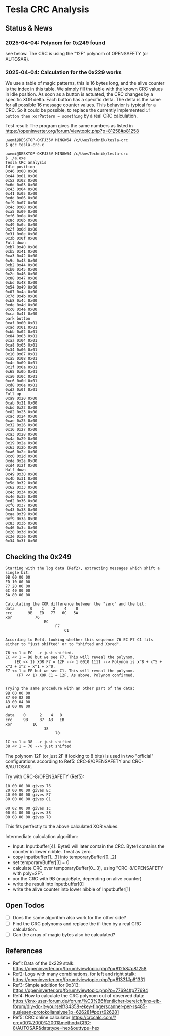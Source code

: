 # Tesla CRC Analysis

## Status & News

### 2025-04-04: Polynom for 0x249 found

see below. The CRC is using the "12F" polynom of OPENSAFETY (or AUTOSAR).

### 2025-04-04: Calculation for the 0x229 works

We use a table of magic patterns, this is 16 bytes long, and the alive counter is the index in this table.
We simply fill the table with the known CRC values in idle position.
As soon as a button is actuated, the CRC changes by a specific XOR delta. Each button has a specific delta. The delta is the same for all possible 16 message counter values. This behavior is typical for a CRC. So it could be possible, to replace the currently implemented `if button then xorPattern = something` by a real CRC calculation.

Test result: The program gives the same numbers as listed in https://openinverter.org/forum/viewtopic.php?p=81258#p81258

```
uwemi@DESKTOP-OKFJ35V MINGW64 /c/UwesTechnik/tesla-crc
$ gcc tesla-crc.c

uwemi@DESKTOP-OKFJ35V MINGW64 /c/UwesTechnik/tesla-crc
$ ./a.exe
Tesla CRC analysis
Idle position
0x46 0x00 0x00
0x44 0x01 0x00
0x52 0x02 0x00
0x6d 0x03 0x00
0x43 0x04 0x00
0x41 0x05 0x00
0xdd 0x06 0x00
0xf9 0x07 0x00
0x4c 0x08 0x00
0xa5 0x09 0x00
0xf6 0x0a 0x00
0x8c 0x0b 0x00
0x49 0x0c 0x00
0x2f 0x0d 0x00
0x31 0x0e 0x00
0x3b 0x0f 0x00
Full down
0xb7 0x40 0x00
0xb5 0x41 0x00
0xa3 0x42 0x00
0x9c 0x43 0x00
0xb2 0x44 0x00
0xb0 0x45 0x00
0x2c 0x46 0x00
0x08 0x47 0x00
0xbd 0x48 0x00
0x54 0x49 0x00
0x07 0x4a 0x00
0x7d 0x4b 0x00
0xb8 0x4c 0x00
0xde 0x4d 0x00
0xc0 0x4e 0x00
0xca 0x4f 0x00
park button
0xaf 0x00 0x01
0xad 0x01 0x01
0xbb 0x02 0x01
0x84 0x03 0x01
0xaa 0x04 0x01
0xa8 0x05 0x01
0x34 0x06 0x01
0x10 0x07 0x01
0xa5 0x08 0x01
0x4c 0x09 0x01
0x1f 0x0a 0x01
0x65 0x0b 0x01
0xa0 0x0c 0x01
0xc6 0x0d 0x01
0xd8 0x0e 0x01
0xd2 0x0f 0x01
Full up
0xa9 0x20 0x00
0xab 0x21 0x00
0xbd 0x22 0x00
0x82 0x23 0x00
0xac 0x24 0x00
0xae 0x25 0x00
0x32 0x26 0x00
0x16 0x27 0x00
0xa3 0x28 0x00
0x4a 0x29 0x00
0x19 0x2a 0x00
0x63 0x2b 0x00
0xa6 0x2c 0x00
0xc0 0x2d 0x00
0xde 0x2e 0x00
0xd4 0x2f 0x00
Half down
0x49 0x30 0x00
0x4b 0x31 0x00
0x5d 0x32 0x00
0x62 0x33 0x00
0x4c 0x34 0x00
0x4e 0x35 0x00
0xd2 0x36 0x00
0xf6 0x37 0x00
0x43 0x38 0x00
0xaa 0x39 0x00
0xf9 0x3a 0x00
0x83 0x3b 0x00
0x46 0x3c 0x00
0x20 0x3d 0x00
0x3e 0x3e 0x00
0x34 0x3f 0x00

```


## Checking the 0x249

```
Starting with the log data (Ref2), extracting messages which shift a single bit:
9B 00 00 00
ED 10 00 00
77 20 00 00
6C 40 00 00
5A 80 00 00

Calculating the XOR difference between the "zero" and the bit:
data       0    1    2    4    8
crc       9B   ED   77   6C   5A
xor          76
                 EC
                      F7
                          C1

According to Ref4, looking whether this sequence 76 EC F7 C1 fits either to "just shifted" or to "shifted and Xored".

76 << 1 = EC  -> just shifted.
EC << 1 = D8 but we see F7. This will reveal the polynom.
    (EC << 1) XOR F7 = 12F --> 1 0010 1111 --> Polynom is x^8 + x^5 + x^3 + x^2 + x^1 + x^0.
F7 << 1 = EE but we see C1. This will reveal the polynom.
     (F7 << 1) XOR C1 = 12F. As above. Polynom confirmed.


Trying the same procedure with an other part of the data:
9B 00 00 00
87 00 02 00
A3 00 04 00
EB 00 08 00

data    0      2    4   8  
crc     9B     87  A3   EB
xor         1C
                 38
                      70

1C << 1 = 38 --> just shifted
38 << 1 = 70 --> just shifted

```

The polynom 12F (or just 2F if looking to 8 bits) is used in two "official" configurations according to Ref5: CRC-8/OPENSAFETY and CRC-8/AUTOSAR.

Try with CRC-8/OPENSAFETY (Ref5):
```
10 00 00 00 gives 76
20 00 00 00 gives EC
40 00 00 00 gives F7
80 00 00 00 gives C1

00 02 00 00 gives 1C
00 04 00 00 gives 38
00 08 00 00 gives 70
```

This fits perfectly to the above calculated XOR values.

Intermediate calculation algorithm:
* Input: Inputbuffer[4]. Byte0 will later contain the CRC. Byte1 contains the counter in lower nibble. Treat as zero.
* copy inputbuffer[1...3] into temporaryBuffer[0...2]
* set temporaryBuffer[3] = 0
* calculate CRC over temporaryBuffer[0...3], using "CRC-8/OPENSAFETY with poly=2F".
* xor the CRC with 9B (magicByte, depending on alive counter)
* write the result into Inputbuffer[0]
* write the alive counter into lower nibble of Inputbuffer[1]

## Open Todos

* [ ] Does the same algorithm also work for the other side?
* [ ] Find the CRC polynoms and replace the if-then by a real CRC calculation.
* [ ] Can the array of magic bytes also be calculated?

## References

* Ref1: Data of the 0x229 stalk: https://openinverter.org/forum/viewtopic.php?p=81258#p81258
* Ref2: Logs with many combinations, for left and right stalk: https://openinverter.org/forum/viewtopic.php?p=81331#p81331
* Ref3: Simple addition for 0x313: https://openinverter.org/forum/viewtopic.php?p=77694#p77694
* Ref4: How to calculate the CRC polynom out of observed data: https://knx-user-forum.de/forum/%C3%B6ffentlicher-bereich/knx-eib-forum/diy-do-it-yourself/34358-ekey-fingerscanner-per-rs485-auslesen-protokollanalyse?p=626281#post626281
* Ref5: CRC online calculator https://crccalc.com/?crc=00%2000%2001&method=CRC-8/AUTOSAR&datatype=hex&outtype=hex


